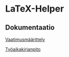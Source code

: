 # LaTeX-Helper 
## Dokumentaatio
[Vaatimusmäärittely](https://github.com/alekmus/LATEX-Helper/blob/master/dokumentointi/Vaatimusm%C3%A4%C3%A4rittely.md) 

[Työaikakirjanpito](https://github.com/alekmus/LATEX-Helper/blob/master/dokumentointi/ty%C3%B6aikakirjanpito.md) 

